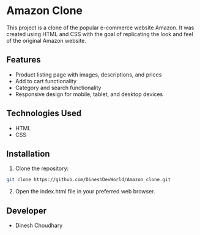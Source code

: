 # Amazon Clone

This project is a clone of the popular e-commerce website Amazon. It was created using HTML and  CSS with the goal of replicating the look and feel of the original Amazon website.

## Features
- Product listing page with images, descriptions, and prices
- Add to cart functionality
- Category and search functionality
- Responsive design for mobile, tablet, and desktop devices

## Technologies Used
- HTML
- CSS

## Installation
1. Clone the repository: 
```bash
git clone https://github.com/DineshDevWorld/Amazon_clone.git
```
2. Open the index.html file in your preferred web browser.


## Developer
- Dinesh Choudhary


